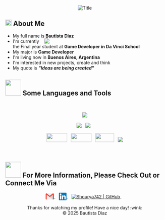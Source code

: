<div align="center">
  <img src="https://readme-typing-svg.herokuapp.com?font=Architects+Daughter&color=%2767E8&size=50&center=true&vCenter=true&height=60&width=600&lines=Hi!+I'm+Bauti;Welcome+to+my+profile!" alt="Title"></img>
</div>

## <img src="https://raw.githubusercontent.com/nixin72/nixin72/master/wave.gif" width="20px" height="20px"></img> About Me

-  My full name is **Bautista Diaz** <img src="https://raw.githubusercontent.com/BautistaDiaz04/Dis.niveles/refs/heads/main/47c9f5f2-b81e-4142-826a-5f4d006615a5.png?token=GHSAT0AAAAAADG4PIVNIBVDCUYB3JGPMY2A2DMGWUQ"  width="380" align="right"/>
-  I'm currently the Final year student at **Game Developer in Da Vinci School**
-  My major is **Game Developer**
-  I'm living now in **Buenos Aires, Argentina**
-  I'm interested in new projects, create and think 
-  My quote is **_"Ideas are being created"_**
## <img src="https://media2.giphy.com/media/QssGEmpkyEOhBCb7e1/giphy.gif?cid=ecf05e47a0n3gi1bfqntqmob8g9aid1oyj2wr3ds3mg700bl&rid=giphy.gif" width="50px" height="50px"> Some Languages and Tools

<br>

<p  align="center">

<img src="https://img.shields.io/badge/unity-%23000000.svg?style=for-the-badge&logo=unity&logoColor=white" height="100"/>
  </p>
  
<p  align="center">

 


  </p>
  <p  align="center">

<img src="https://img.shields.io/badge/c%23-%23239120.svg?style=for-the-badge&logo=csharp&logoColor=white" height="25"/>
  &nbsp;
<img src="https://img.shields.io/badge/github-%23121011.svg?style=for-the-badge&logo=github&logoColor=white" height="25"/>
  &nbsp;
  
 <p  align="center">

<img src="https://1000marcas.net/wp-content/uploads/2021/06/ZBrush-Logo.jpg" height="28" width="65">
  &nbsp;

<img src="https://i.servimg.com/u/f11/18/18/55/83/autode10.jpg" height="28" width="65">
&nbsp;
  
  <img src="https://uxwing.com/wp-content/themes/uxwing/download/brands-and-social-media/adobe-substance-3d-painter-icon.png" height="28"  width="60">
&nbsp;
  
<img src="https://img.shields.io/badge/Visual_Studio_Code-0078D4?style=for-the-badge&logo=visual%20studio%20code&logoColor=white" height="25">
</p>
<p align="center">


</p>
<br>

## <img src='https://raw.githubusercontent.com/ShahriarShafin/ShahriarShafin/main/Assets/handshake.gif' width="50px" height="50px"> For More Information, Please Check Out or Connect Me Via

<p align="center">
  <a href="bautistadiaz93@gmail.com" >
    <img align="center" alt="Shourya742 | Gmail" width="26px" src="https://github.com/SatYu26/SatYu26/blob/master/Assets/Gmail.svg" />
  </a> &nbsp;&nbsp;
  
  <a href="https://www.linkedin.com/in/d%C3%ADaz-bautista-0a2282213/" target="_blank">
    <img align="center" alt="Shourya742 | Linkedin" width="24px" src="https://github.com/SatYu26/SatYu26/blob/master/Assets/Linkedin.svg" />
  </a> &nbsp;&nbsp;
  
  <a href="https://github.com/BautistaDiaz04" target="_blank">
    <img align="center" alt="Shourya742 | GitHub" width="26px" src="https://upload.wikimedia.org/wikipedia/commons/thumb/a/ae/Github-desktop-logo-symbol.svg/1024px-Github-desktop-logo-symbol.svg.png" />
  </a> &nbsp;&nbsp;
  
<p>

<div align="center">
   Thanks for watching my profile! Have a nice day! :wink: <br/>
  &copy; 2025 Bautista Diaz
</div>
